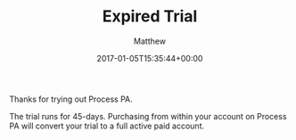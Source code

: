 ﻿---
id: 7141
title: Expired Trial
date: 2017-01-05T15:35:44+00:00
author: Matthew
layout: page
guid: http://processpa.com/?page_id=7141
sharing_disabled:
  - "1"
---
Thanks for trying out Process PA.

The trial runs for 45-days. Purchasing from within your account on Process PA will convert your trial to a full active paid account.